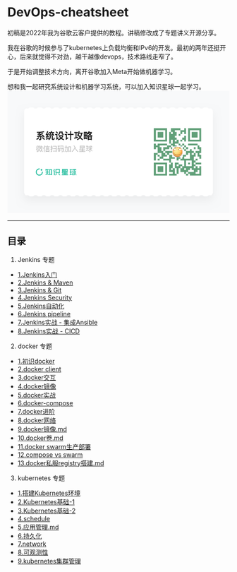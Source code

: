 # DevOps-cheatsheet

初稿是2022年我为谷歌云客户提供的教程。讲稿修改成了专题讲义开源分享。

我在谷歌的时候参与了kubernetes上负载均衡和IPv6的开发。最初的两年还挺开心，后来就觉得不对劲，越干越像devops，技术路线走窄了。

于是开始调整技术方向，离开谷歌加入Meta开始做机器学习。

想和我一起研究系统设计和机器学习系统，可以加入知识星球一起学习。
![](./海报.png)


---

## 目录

1. Jenkins 专题
  + [1.Jenkins入门](./1-Jenkins/1.Jenkins入门.md)
  + [2.Jenkins & Maven](./1-Jenkins/2.Jenkins%20&%20Maven.md)
  + [3.Jenkins & Git](./1-Jenkins/3.Jenkins%20&%20Git.md)
  + [4.Jenkins Security](./1-Jenkins/4.Jenkins%20Security.md)
  + [5.Jenkins自动化](./1-Jenkins/5.Jenkins自动化.md)
  + [6.Jenkins pipeline](./1-Jenkins/6.Jenkins%20pipeline.md)
  + [7.Jenkins实战 - 集成Ansible](./1-Jenkins/7.Jenkins实战%20-%20集成Ansible.md)
  + [8.Jenkins实战 - CICD](./1-Jenkins/8.Jenkins实战%20-%20CICD.md)

2. docker 专题
  + [1.初识docker](./2-docker/1.初识docker/1.初识docker.md)
  + [2.docker client](./2-docker/2.docker%20client/2.docker%20client.md)
  + [3.docker交互](./2-docker/3.docker交互/3.docker交互.md)
  + [4.docker镜像](./2-docker/4.docker镜像/4.docker镜像.md)
  + [5.docker实战](./2-docker/5.docker实战/5.docker实战.md)
  + [6.docker-compose](./2-docker/6.docker-compose/6.docker-compose.md)
  + [7.docker进阶](./2-docker/7.docker进阶/7.docker进阶.md)
  + [8.docker网络](./2-docker/8.docker网络/8.docker网络.md)
  + [9.docker镜像.md](./2-docker/9.docker镜像.md)
  + [10.docker卷.md](./2-docker/10.docker卷.md)
  + [11.docker swarm生产部署](./2-docker/11.docker%20swarm生产部署/11.docker%20swarm生产部署.md)
  + [12.compose vs swarm](./2-docker/12.compose%20vs%20swarm/12.compose%20vs%20swarm.md)
  + [13.docker私服registry搭建.md](./2-docker/13.docker私服registry搭建.md)

3. kubernetes 专题
  + [1.搭建Kubernetes环境](./3-kubernetes/1.搭建Kubernetes环境/1.搭建Kubernetes环境.md)
  + [2.Kubernetes基础-1](./3-kubernetes/2.Kubernetes基础-1/2.Kubernetes基础-1.md)
  + [3.Kubernetes基础-2](./3-kubernetes/3.Kubernetes基础-2/3.Kubernetes基础-2.md)
  + [4.schedule](./3-kubernetes/4.schedule/4.schedule.md)
  + [5.应用管理.md](./3-kubernetes/5.应用管理.md)
  + [6.持久化](./3-kubernetes/6.持久化/6.持久化.md)
  + [7.network](./3-kubernetes/7.network/7.network.md)
  + [8.可观测性](./3-kubernetes/8.可观测性/8.可观测性.md)
  + [9.kubernetes集群管理](./3-kubernetes/9.kubernetes集群管理/9.kubernetes集群管理.md)
